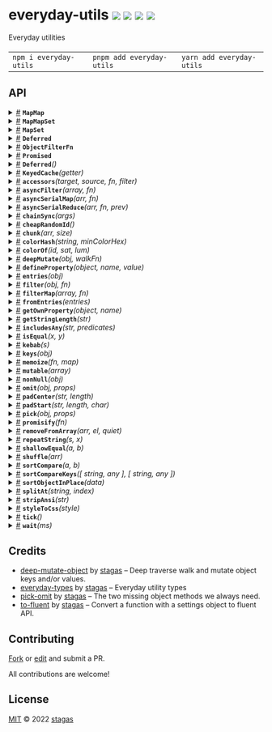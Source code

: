 

<h1>
everyday-utils <a href="https://npmjs.org/package/everyday-utils"><img src="https://img.shields.io/badge/npm-v1.3.0-F00.svg?colorA=000"/></a> <a href="src"><img src="https://img.shields.io/badge/loc-393-FFF.svg?colorA=000"/></a> <a href="https://cdn.jsdelivr.net/npm/everyday-utils@1.3.0/dist/everyday-utils.min.js"><img src="https://img.shields.io/badge/brotli-2.3K-333.svg?colorA=000"/></a> <a href="LICENSE"><img src="https://img.shields.io/badge/license-MIT-F0B.svg?colorA=000"/></a>
</h1>

<p></p>

Everyday utilities

<h4>
<table><tr><td title="Triple click to select and copy paste">
<code>npm i everyday-utils </code>
</td><td title="Triple click to select and copy paste">
<code>pnpm add everyday-utils </code>
</td><td title="Triple click to select and copy paste">
<code>yarn add everyday-utils</code>
</td></tr></table>
</h4>


## API

<p>  <details id="MapMap$281" title="Class" ><summary><span><a href="#MapMap$281">#</a></span>  <code><strong>MapMap</strong></code>    </summary>  <a href="src/everyday-utils.ts#L373">src/everyday-utils.ts#L373</a>  <ul>        <p>  <details id="constructor$282" title="Constructor" ><summary><span><a href="#constructor$282">#</a></span>  <code><strong>constructor</strong></code><em>()</em>    </summary>    <ul>    <p>  <details id="new MapMap$283" title="ConstructorSignature" ><summary><span><a href="#new MapMap$283">#</a></span>  <code><strong>new MapMap</strong></code><em>()</em>    </summary>    <ul><p><a href="#MapMap$281">MapMap</a>&lt;<a href="#KA$284">KA</a>, <a href="#KB$285">KB</a>, <a href="#V$286">V</a>&gt;</p>        </ul></details></p>    </ul></details><details id="clear$305" title="Method" ><summary><span><a href="#clear$305">#</a></span>  <code><strong>clear</strong></code><em>()</em>    </summary>  <a href="src/everyday-utils.ts#L399">src/everyday-utils.ts#L399</a>  <ul>    <p>      <p><strong>clear</strong><em>()</em>  &nbsp;=&gt;  <ul>void</ul></p></p>    </ul></details><details id="delete$297" title="Method" ><summary><span><a href="#delete$297">#</a></span>  <code><strong>delete</strong></code><em>(keyA, keyB)</em>    </summary>  <a href="src/everyday-utils.ts#L391">src/everyday-utils.ts#L391</a>  <ul>    <p>    <details id="keyA$299" title="Parameter" ><summary><span><a href="#keyA$299">#</a></span>  <code><strong>keyA</strong></code>    </summary>    <ul><p><a href="#KA$284">KA</a></p>        </ul></details><details id="keyB$300" title="Parameter" ><summary><span><a href="#keyB$300">#</a></span>  <code><strong>keyB</strong></code>    </summary>    <ul><p><a href="#KB$285">KB</a></p>        </ul></details>  <p><strong>delete</strong><em>(keyA, keyB)</em>  &nbsp;=&gt;  <ul>boolean</ul></p></p>    </ul></details><details id="get$293" title="Method" ><summary><span><a href="#get$293">#</a></span>  <code><strong>get</strong></code><em>(keyA, keyB)</em>    </summary>  <a href="src/everyday-utils.ts#L387">src/everyday-utils.ts#L387</a>  <ul>    <p>    <details id="keyA$295" title="Parameter" ><summary><span><a href="#keyA$295">#</a></span>  <code><strong>keyA</strong></code>    </summary>    <ul><p><a href="#KA$284">KA</a></p>        </ul></details><details id="keyB$296" title="Parameter" ><summary><span><a href="#keyB$296">#</a></span>  <code><strong>keyB</strong></code>    </summary>    <ul><p><a href="#KB$285">KB</a></p>        </ul></details>  <p><strong>get</strong><em>(keyA, keyB)</em>  &nbsp;=&gt;  <ul>undefined | <a href="#V$286">V</a></ul></p></p>    </ul></details><details id="has$301" title="Method" ><summary><span><a href="#has$301">#</a></span>  <code><strong>has</strong></code><em>(keyA, keyB)</em>    </summary>  <a href="src/everyday-utils.ts#L395">src/everyday-utils.ts#L395</a>  <ul>    <p>    <details id="keyA$303" title="Parameter" ><summary><span><a href="#keyA$303">#</a></span>  <code><strong>keyA</strong></code>    </summary>    <ul><p><a href="#KA$284">KA</a></p>        </ul></details><details id="keyB$304" title="Parameter" ><summary><span><a href="#keyB$304">#</a></span>  <code><strong>keyB</strong></code>    </summary>    <ul><p><a href="#KB$285">KB</a></p>        </ul></details>  <p><strong>has</strong><em>(keyA, keyB)</em>  &nbsp;=&gt;  <ul>boolean</ul></p></p>    </ul></details><details id="set$288" title="Method" ><summary><span><a href="#set$288">#</a></span>  <code><strong>set</strong></code><em>(keyA, keyB, value)</em>    </summary>  <a href="src/everyday-utils.ts#L376">src/everyday-utils.ts#L376</a>  <ul>    <p>    <details id="keyA$290" title="Parameter" ><summary><span><a href="#keyA$290">#</a></span>  <code><strong>keyA</strong></code>    </summary>    <ul><p><a href="#KA$284">KA</a></p>        </ul></details><details id="keyB$291" title="Parameter" ><summary><span><a href="#keyB$291">#</a></span>  <code><strong>keyB</strong></code>    </summary>    <ul><p><a href="#KB$285">KB</a></p>        </ul></details><details id="value$292" title="Parameter" ><summary><span><a href="#value$292">#</a></span>  <code><strong>value</strong></code>    </summary>    <ul><p>any</p>        </ul></details>  <p><strong>set</strong><em>(keyA, keyB, value)</em>  &nbsp;=&gt;  <ul>number</ul></p></p>    </ul></details></p></ul></details><details id="MapMapSet$310" title="Class" ><summary><span><a href="#MapMapSet$310">#</a></span>  <code><strong>MapMapSet</strong></code>    </summary>  <a href="src/everyday-utils.ts#L404">src/everyday-utils.ts#L404</a>  <ul>        <p>  <details id="constructor$311" title="Constructor" ><summary><span><a href="#constructor$311">#</a></span>  <code><strong>constructor</strong></code><em>()</em>    </summary>    <ul>    <p>  <details id="new MapMapSet$312" title="ConstructorSignature" ><summary><span><a href="#new MapMapSet$312">#</a></span>  <code><strong>new MapMapSet</strong></code><em>()</em>    </summary>    <ul><p><a href="#MapMapSet$310">MapMapSet</a>&lt;<a href="#KA$313">KA</a>, <a href="#KB$314">KB</a>, <a href="#V$315">V</a>&gt;</p>        </ul></details></p>    </ul></details><details id="clear$336" title="Method" ><summary><span><a href="#clear$336">#</a></span>  <code><strong>clear</strong></code><em>()</em>    </summary>  <a href="src/everyday-utils.ts#L432">src/everyday-utils.ts#L432</a>  <ul>    <p>      <p><strong>clear</strong><em>()</em>  &nbsp;=&gt;  <ul>void</ul></p></p>    </ul></details><details id="delete$326" title="Method" ><summary><span><a href="#delete$326">#</a></span>  <code><strong>delete</strong></code><em>(keyA, keyB, value)</em>    </summary>  <a href="src/everyday-utils.ts#L424">src/everyday-utils.ts#L424</a>  <ul>    <p>    <details id="keyA$328" title="Parameter" ><summary><span><a href="#keyA$328">#</a></span>  <code><strong>keyA</strong></code>    </summary>    <ul><p><a href="#KA$313">KA</a></p>        </ul></details><details id="keyB$329" title="Parameter" ><summary><span><a href="#keyB$329">#</a></span>  <code><strong>keyB</strong></code>    </summary>    <ul><p><a href="#KB$314">KB</a></p>        </ul></details><details id="value$330" title="Parameter" ><summary><span><a href="#value$330">#</a></span>  <code><strong>value</strong></code>    </summary>    <ul><p>any</p>        </ul></details>  <p><strong>delete</strong><em>(keyA, keyB, value)</em>  &nbsp;=&gt;  <ul>boolean</ul></p></p>    </ul></details><details id="get$322" title="Method" ><summary><span><a href="#get$322">#</a></span>  <code><strong>get</strong></code><em>(keyA, keyB)</em>    </summary>  <a href="src/everyday-utils.ts#L420">src/everyday-utils.ts#L420</a>  <ul>    <p>    <details id="keyA$324" title="Parameter" ><summary><span><a href="#keyA$324">#</a></span>  <code><strong>keyA</strong></code>    </summary>    <ul><p><a href="#KA$313">KA</a></p>        </ul></details><details id="keyB$325" title="Parameter" ><summary><span><a href="#keyB$325">#</a></span>  <code><strong>keyB</strong></code>    </summary>    <ul><p><a href="#KB$314">KB</a></p>        </ul></details>  <p><strong>get</strong><em>(keyA, keyB)</em>  &nbsp;=&gt;  <ul>undefined | <span>Set</span>&lt;<a href="#V$315">V</a>&gt;</ul></p></p>    </ul></details><details id="has$331" title="Method" ><summary><span><a href="#has$331">#</a></span>  <code><strong>has</strong></code><em>(keyA, keyB, value)</em>    </summary>  <a href="src/everyday-utils.ts#L428">src/everyday-utils.ts#L428</a>  <ul>    <p>    <details id="keyA$333" title="Parameter" ><summary><span><a href="#keyA$333">#</a></span>  <code><strong>keyA</strong></code>    </summary>    <ul><p><a href="#KA$313">KA</a></p>        </ul></details><details id="keyB$334" title="Parameter" ><summary><span><a href="#keyB$334">#</a></span>  <code><strong>keyB</strong></code>    </summary>    <ul><p><a href="#KB$314">KB</a></p>        </ul></details><details id="value$335" title="Parameter" ><summary><span><a href="#value$335">#</a></span>  <code><strong>value</strong></code>    </summary>    <ul><p>any</p>        </ul></details>  <p><strong>has</strong><em>(keyA, keyB, value)</em>  &nbsp;=&gt;  <ul>boolean</ul></p></p>    </ul></details><details id="set$317" title="Method" ><summary><span><a href="#set$317">#</a></span>  <code><strong>set</strong></code><em>(keyA, keyB, value)</em>    </summary>  <a href="src/everyday-utils.ts#L407">src/everyday-utils.ts#L407</a>  <ul>    <p>    <details id="keyA$319" title="Parameter" ><summary><span><a href="#keyA$319">#</a></span>  <code><strong>keyA</strong></code>    </summary>    <ul><p><a href="#KA$313">KA</a></p>        </ul></details><details id="keyB$320" title="Parameter" ><summary><span><a href="#keyB$320">#</a></span>  <code><strong>keyB</strong></code>    </summary>    <ul><p><a href="#KB$314">KB</a></p>        </ul></details><details id="value$321" title="Parameter" ><summary><span><a href="#value$321">#</a></span>  <code><strong>value</strong></code>    </summary>    <ul><p>any</p>        </ul></details>  <p><strong>set</strong><em>(keyA, keyB, value)</em>  &nbsp;=&gt;  <ul>number</ul></p></p>    </ul></details></p></ul></details><details id="MapSet$254" title="Class" ><summary><span><a href="#MapSet$254">#</a></span>  <code><strong>MapSet</strong></code>    </summary>  <a href="src/everyday-utils.ts#L338">src/everyday-utils.ts#L338</a>  <ul>        <p>  <details id="constructor$255" title="Constructor" ><summary><span><a href="#constructor$255">#</a></span>  <code><strong>constructor</strong></code><em>()</em>    </summary>    <ul>    <p>  <details id="new MapSet$256" title="ConstructorSignature" ><summary><span><a href="#new MapSet$256">#</a></span>  <code><strong>new MapSet</strong></code><em>()</em>    </summary>    <ul><p><a href="#MapSet$254">MapSet</a>&lt;<a href="#K$257">K</a>, <a href="#V$258">V</a>&gt;</p>        </ul></details></p>    </ul></details><details id="size$277" title="Accessor" ><summary><span><a href="#size$277">#</a></span>  <code><strong>size</strong></code>    </summary>  <a href="src/everyday-utils.ts#L368">src/everyday-utils.ts#L368</a>  <ul>        </ul></details><details id="clear$275" title="Method" ><summary><span><a href="#clear$275">#</a></span>  <code><strong>clear</strong></code><em>()</em>    </summary>  <a href="src/everyday-utils.ts#L364">src/everyday-utils.ts#L364</a>  <ul>    <p>      <p><strong>clear</strong><em>()</em>  &nbsp;=&gt;  <ul>void</ul></p></p>    </ul></details><details id="delete$267" title="Method" ><summary><span><a href="#delete$267">#</a></span>  <code><strong>delete</strong></code><em>(key, value)</em>    </summary>  <a href="src/everyday-utils.ts#L356">src/everyday-utils.ts#L356</a>  <ul>    <p>    <details id="key$269" title="Parameter" ><summary><span><a href="#key$269">#</a></span>  <code><strong>key</strong></code>    </summary>    <ul><p><a href="#K$257">K</a></p>        </ul></details><details id="value$270" title="Parameter" ><summary><span><a href="#value$270">#</a></span>  <code><strong>value</strong></code>    </summary>    <ul><p>any</p>        </ul></details>  <p><strong>delete</strong><em>(key, value)</em>  &nbsp;=&gt;  <ul>boolean</ul></p></p>    </ul></details><details id="get$264" title="Method" ><summary><span><a href="#get$264">#</a></span>  <code><strong>get</strong></code><em>(key)</em>    </summary>  <a href="src/everyday-utils.ts#L352">src/everyday-utils.ts#L352</a>  <ul>    <p>    <details id="key$266" title="Parameter" ><summary><span><a href="#key$266">#</a></span>  <code><strong>key</strong></code>    </summary>    <ul><p><a href="#K$257">K</a></p>        </ul></details>  <p><strong>get</strong><em>(key)</em>  &nbsp;=&gt;  <ul>undefined | <span>Set</span>&lt;<a href="#V$258">V</a>&gt;</ul></p></p>    </ul></details><details id="has$271" title="Method" ><summary><span><a href="#has$271">#</a></span>  <code><strong>has</strong></code><em>(key, value)</em>    </summary>  <a href="src/everyday-utils.ts#L360">src/everyday-utils.ts#L360</a>  <ul>    <p>    <details id="key$273" title="Parameter" ><summary><span><a href="#key$273">#</a></span>  <code><strong>key</strong></code>    </summary>    <ul><p><a href="#K$257">K</a></p>        </ul></details><details id="value$274" title="Parameter" ><summary><span><a href="#value$274">#</a></span>  <code><strong>value</strong></code>    </summary>    <ul><p>any</p>        </ul></details>  <p><strong>has</strong><em>(key, value)</em>  &nbsp;=&gt;  <ul>boolean</ul></p></p>    </ul></details><details id="set$260" title="Method" ><summary><span><a href="#set$260">#</a></span>  <code><strong>set</strong></code><em>(key, value)</em>    </summary>  <a href="src/everyday-utils.ts#L341">src/everyday-utils.ts#L341</a>  <ul>    <p>    <details id="key$262" title="Parameter" ><summary><span><a href="#key$262">#</a></span>  <code><strong>key</strong></code>    </summary>    <ul><p><a href="#K$257">K</a></p>        </ul></details><details id="value$263" title="Parameter" ><summary><span><a href="#value$263">#</a></span>  <code><strong>value</strong></code>    </summary>    <ul><p>any</p>        </ul></details>  <p><strong>set</strong><em>(key, value)</em>  &nbsp;=&gt;  <ul>number</ul></p></p>    </ul></details></p></ul></details><details id="Deferred$221" title="Interface" ><summary><span><a href="#Deferred$221">#</a></span>  <code><strong>Deferred</strong></code>    </summary>  <a href="src/everyday-utils.ts#L265">src/everyday-utils.ts#L265</a>  <ul>        <p>  <details id="error$239" title="Property" ><summary><span><a href="#error$239">#</a></span>  <code><strong>error</strong></code>    </summary>  <a href="src/everyday-utils.ts#L272">src/everyday-utils.ts#L272</a>  <ul><p><span>Error</span></p>        </ul></details><details id="hasSettled$222" title="Property" ><summary><span><a href="#hasSettled$222">#</a></span>  <code><strong>hasSettled</strong></code>    </summary>  <a href="src/everyday-utils.ts#L266">src/everyday-utils.ts#L266</a>  <ul><p>boolean</p>        </ul></details><details id="promise$223" title="Property" ><summary><span><a href="#promise$223">#</a></span>  <code><strong>promise</strong></code>    </summary>  <a href="src/everyday-utils.ts#L267">src/everyday-utils.ts#L267</a>  <ul><p><span>Promise</span>&lt;<a href="#T$240">T</a>&gt;</p>        </ul></details><details id="reject$234" title="Property" ><summary><span><a href="#reject$234">#</a></span>  <code><strong>reject</strong></code>    </summary>  <a href="src/everyday-utils.ts#L270">src/everyday-utils.ts#L270</a>  <ul><p><details id="__type$235" title="Function" ><summary><span><a href="#__type$235">#</a></span>  <em>(error)</em>    </summary>    <ul>    <p>    <details id="error$237" title="Parameter" ><summary><span><a href="#error$237">#</a></span>  <code><strong>error</strong></code>    </summary>    <ul><p><span>Error</span></p>        </ul></details>  <p><strong></strong><em>(error)</em>  &nbsp;=&gt;  <ul>void</ul></p></p>    </ul></details></p>        </ul></details><details id="resolve$230" title="Property" ><summary><span><a href="#resolve$230">#</a></span>  <code><strong>resolve</strong></code>    </summary>  <a href="src/everyday-utils.ts#L269">src/everyday-utils.ts#L269</a>  <ul><p><details id="__type$231" title="Function" ><summary><span><a href="#__type$231">#</a></span>  <em>(value)</em>    </summary>    <ul>    <p>    <details id="value$233" title="Parameter" ><summary><span><a href="#value$233">#</a></span>  <code><strong>value</strong></code>    </summary>    <ul><p><a href="#T$240">T</a></p>        </ul></details>  <p><strong></strong><em>(value)</em>  &nbsp;=&gt;  <ul>void</ul></p></p>    </ul></details></p>        </ul></details><details id="value$238" title="Property" ><summary><span><a href="#value$238">#</a></span>  <code><strong>value</strong></code>    </summary>  <a href="src/everyday-utils.ts#L271">src/everyday-utils.ts#L271</a>  <ul><p><a href="#T$240">T</a></p>        </ul></details><details id="when$224" title="Property" ><summary><span><a href="#when$224">#</a></span>  <code><strong>when</strong></code>    </summary>  <a href="src/everyday-utils.ts#L268">src/everyday-utils.ts#L268</a>  <ul><p><details id="__type$225" title="Function" ><summary><span><a href="#__type$225">#</a></span>  <em>(fn)</em>    </summary>    <ul>    <p>    <details id="fn$227" title="Function" ><summary><span><a href="#fn$227">#</a></span>  <code><strong>fn</strong></code><em>()</em>    </summary>    <ul>    <p>      <p><strong>fn</strong><em>()</em>  &nbsp;=&gt;  <ul>void</ul></p></p>    </ul></details>  <p><strong></strong><em>(fn)</em>  &nbsp;=&gt;  <ul>void</ul></p></p>    </ul></details></p>        </ul></details></p></ul></details><details id="ObjectFilterFn$354" title="TypeAlias" ><summary><span><a href="#ObjectFilterFn$354">#</a></span>  <code><strong>ObjectFilterFn</strong></code>    </summary>  <a href=""></a>  <ul><p><details id="__type$355" title="Function" ><summary><span><a href="#__type$355">#</a></span>  <em>(entry)</em>    </summary>    <ul>    <p>    <details id="entry$357" title="Parameter" ><summary><span><a href="#entry$357">#</a></span>  <code><strong>entry</strong></code>    </summary>    <ul><p>[  string, unknown  ]</p>        </ul></details>  <p><strong></strong><em>(entry)</em>  &nbsp;=&gt;  <ul>boolean</ul></p></p>    </ul></details></p>        </ul></details><details id="Promised$241" title="TypeAlias" ><summary><span><a href="#Promised$241">#</a></span>  <code><strong>Promised</strong></code>    </summary>  <a href="src/everyday-utils.ts#L325">src/everyday-utils.ts#L325</a>  <ul><p><details id="__type$242" title="Function" ><summary><span><a href="#__type$242">#</a></span>  <em>(args)</em>    </summary>    <ul>    <p>    <details id="args$244" title="Parameter" ><summary><span><a href="#args$244">#</a></span>  <code><strong>args</strong></code>    </summary>    <ul><p><a href="#U$246">U</a></p>        </ul></details>  <p><strong></strong><em>(args)</em>  &nbsp;=&gt;  <ul><span>Promise</span>&lt;<a href="#T$245">T</a>&gt;</ul></p></p>    </ul></details></p>        </ul></details><details id="Deferred$218" title="Function" ><summary><span><a href="#Deferred$218">#</a></span>  <code><strong>Deferred</strong></code><em>()</em>    </summary>  <a href="src/everyday-utils.ts#L265">src/everyday-utils.ts#L265</a>  <ul>    <p>      <p><strong>Deferred</strong>&lt;<span>T</span>&gt;<em>()</em>  &nbsp;=&gt;  <ul><a href="#Deferred$218">Deferred</a>&lt;<a href="#T$220">T</a>&gt;</ul></p></p>    </ul></details><details id="KeyedCache$32" title="Function" ><summary><span><a href="#KeyedCache$32">#</a></span>  <code><strong>KeyedCache</strong></code><em>(getter)</em>    </summary>  <a href="src/everyday-utils.ts#L311">src/everyday-utils.ts#L311</a>  <ul>    <p>    <details id="getter$36" title="Function" ><summary><span><a href="#getter$36">#</a></span>  <code><strong>getter</strong></code><em>(key, args)</em>    </summary>    <ul>    <p>    <details id="key$39" title="Parameter" ><summary><span><a href="#key$39">#</a></span>  <code><strong>key</strong></code>    </summary>    <ul><p>string</p>        </ul></details><details id="args$40" title="Parameter" ><summary><span><a href="#args$40">#</a></span>  <code><strong>args</strong></code>    </summary>    <ul><p><a href="#U$35">U</a></p>        </ul></details>  <p><strong>getter</strong><em>(key, args)</em>  &nbsp;=&gt;  <ul><span>Promise</span>&lt;<a href="#T$34">T</a>&gt;</ul></p></p>    </ul></details>  <p><strong>KeyedCache</strong>&lt;<span>T</span>, <span>U</span>&gt;<em>(getter)</em>  &nbsp;=&gt;  <ul><details id="__type$41" title="Function" ><summary><span><a href="#__type$41">#</a></span>  <em>(key, args)</em>    </summary>    <ul>    <p>    <details id="key$44" title="Parameter" ><summary><span><a href="#key$44">#</a></span>  <code><strong>key</strong></code>    </summary>    <ul><p>string</p>        </ul></details><details id="args$45" title="Parameter" ><summary><span><a href="#args$45">#</a></span>  <code><strong>args</strong></code>    </summary>    <ul><p><a href="#U$35">U</a></p>        </ul></details>  <p><strong></strong><em>(key, args)</em>  &nbsp;=&gt;  <ul><span>Promise</span>&lt;<a href="#T$34">T</a>&gt;</ul></p></p>    </ul></details></ul></p></p>    </ul></details><details id="accessors$63" title="Function" ><summary><span><a href="#accessors$63">#</a></span>  <code><strong>accessors</strong></code><em>(target, source, fn, filter)</em>    </summary>  <a href="src/everyday-utils.ts#L42">src/everyday-utils.ts#L42</a>  <ul>    <p>    <details id="target$70" title="Parameter" ><summary><span><a href="#target$70">#</a></span>  <code><strong>target</strong></code>    </summary>    <ul><p><a href="#T$69">T</a></p>        </ul></details><details id="source$71" title="Parameter" ><summary><span><a href="#source$71">#</a></span>  <code><strong>source</strong></code>    </summary>    <ul><p><a href="#S$68">S</a></p>        </ul></details><details id="fn$72" title="Function" ><summary><span><a href="#fn$72">#</a></span>  <code><strong>fn</strong></code><em>(key, value)</em>    </summary>    <ul>    <p>    <details id="key$75" title="Parameter" ><summary><span><a href="#key$75">#</a></span>  <code><strong>key</strong></code>    </summary>    <ul><p><span>Narrow</span>&lt;keyof     <a href="#S$68">S</a>, string&gt;</p>        </ul></details><details id="value$76" title="Parameter" ><summary><span><a href="#value$76">#</a></span>  <code><strong>value</strong></code>    </summary>    <ul><p><a href="#S$68">S</a>  [<span>Narrow</span>&lt;keyof     <a href="#S$68">S</a>, string&gt;]</p>        </ul></details>  <p><strong>fn</strong><em>(key, value)</em>  &nbsp;=&gt;  <ul><span>PropertyDescriptor</span></ul></p></p>    </ul></details><details id="filter$77" title="Function" ><summary><span><a href="#filter$77">#</a></span>  <code><strong>filter</strong></code><em>(key, value)</em>    </summary>    <ul>    <p>    <details id="key$80" title="Parameter" ><summary><span><a href="#key$80">#</a></span>  <code><strong>key</strong></code>    </summary>    <ul><p><span>Narrow</span>&lt;keyof     <a href="#S$68">S</a>, string&gt;</p>        </ul></details><details id="value$81" title="Parameter" ><summary><span><a href="#value$81">#</a></span>  <code><strong>value</strong></code>    </summary>    <ul><p><a href="#S$68">S</a>  [<span>Narrow</span>&lt;keyof     <a href="#S$68">S</a>, string&gt;]</p>        </ul></details>  <p><strong>filter</strong><em>(key, value)</em>  &nbsp;=&gt;  <ul>boolean</ul></p></p>    </ul></details>  <p><strong>accessors</strong>&lt;<span>S</span>, <span>T</span>&gt;<em>(target, source, fn, filter)</em>  &nbsp;=&gt;  <ul><details id="__type$82" title="Function" ><summary><span><a href="#__type$82">#</a></span>  <em>()</em>    </summary>    <ul>    <p>      <p><strong></strong><em>()</em>  &nbsp;=&gt;  <ul>void</ul></p></p>    </ul></details></ul></p></p>    </ul></details><details id="asyncFilter$171" title="Function" ><summary><span><a href="#asyncFilter$171">#</a></span>  <code><strong>asyncFilter</strong></code><em>(array, fn)</em>    </summary>  <a href="src/everyday-utils.ts#L208">src/everyday-utils.ts#L208</a>  <ul>    <p>    <details id="array$174" title="Parameter" ><summary><span><a href="#array$174">#</a></span>  <code><strong>array</strong></code>    </summary>    <ul><p><a href="#T$173">T</a>  []</p>        </ul></details><details id="fn$175" title="Function" ><summary><span><a href="#fn$175">#</a></span>  <code><strong>fn</strong></code><em>(item)</em>    </summary>    <ul>    <p>    <details id="item$178" title="Parameter" ><summary><span><a href="#item$178">#</a></span>  <code><strong>item</strong></code>    </summary>    <ul><p><a href="#T$173">T</a></p>        </ul></details>  <p><strong>fn</strong><em>(item)</em>  &nbsp;=&gt;  <ul><span>Promise</span>&lt;boolean&gt;</ul></p></p>    </ul></details>  <p><strong>asyncFilter</strong>&lt;<span>T</span>&gt;<em>(array, fn)</em>  &nbsp;=&gt;  <ul><span>Promise</span>&lt;<a href="#T$173">T</a>  []&gt;</ul></p></p>    </ul></details><details id="asyncSerialMap$94" title="Function" ><summary><span><a href="#asyncSerialMap$94">#</a></span>  <code><strong>asyncSerialMap</strong></code><em>(arr, fn)</em>    </summary>  <a href="src/everyday-utils.ts#L118">src/everyday-utils.ts#L118</a>  <ul>    <p>    <details id="arr$98" title="Parameter" ><summary><span><a href="#arr$98">#</a></span>  <code><strong>arr</strong></code>    </summary>    <ul><p><a href="#T$96">T</a>  []</p>        </ul></details><details id="fn$99" title="Function" ><summary><span><a href="#fn$99">#</a></span>  <code><strong>fn</strong></code><em>(item, index, arr)</em>    </summary>    <ul>    <p>    <details id="item$102" title="Parameter" ><summary><span><a href="#item$102">#</a></span>  <code><strong>item</strong></code>    </summary>    <ul><p><a href="#T$96">T</a></p>        </ul></details><details id="index$103" title="Parameter" ><summary><span><a href="#index$103">#</a></span>  <code><strong>index</strong></code>    </summary>    <ul><p>number</p>        </ul></details><details id="arr$104" title="Parameter" ><summary><span><a href="#arr$104">#</a></span>  <code><strong>arr</strong></code>    </summary>    <ul><p><a href="#T$96">T</a>  []</p>        </ul></details>  <p><strong>fn</strong><em>(item, index, arr)</em>  &nbsp;=&gt;  <ul><span>Promise</span>&lt;<a href="#U$97">U</a>&gt;</ul></p></p>    </ul></details>  <p><strong>asyncSerialMap</strong>&lt;<span>T</span>, <span>U</span>&gt;<em>(arr, fn)</em>  &nbsp;=&gt;  <ul><span>Promise</span>&lt;<a href="#U$97">U</a>  []&gt;</ul></p></p>    </ul></details><details id="asyncSerialReduce$105" title="Function" ><summary><span><a href="#asyncSerialReduce$105">#</a></span>  <code><strong>asyncSerialReduce</strong></code><em>(arr, fn, prev)</em>    </summary>  <a href="src/everyday-utils.ts#L129">src/everyday-utils.ts#L129</a>  <ul>    <p>    <details id="arr$109" title="Parameter" ><summary><span><a href="#arr$109">#</a></span>  <code><strong>arr</strong></code>    </summary>    <ul><p><a href="#T$107">T</a>  []</p>        </ul></details><details id="fn$110" title="Function" ><summary><span><a href="#fn$110">#</a></span>  <code><strong>fn</strong></code><em>(prev, next, index, arr)</em>    </summary>    <ul>    <p>    <details id="prev$113" title="Parameter" ><summary><span><a href="#prev$113">#</a></span>  <code><strong>prev</strong></code>    </summary>    <ul><p><a href="#U$108">U</a></p>        </ul></details><details id="next$114" title="Parameter" ><summary><span><a href="#next$114">#</a></span>  <code><strong>next</strong></code>    </summary>    <ul><p><a href="#T$107">T</a></p>        </ul></details><details id="index$115" title="Parameter" ><summary><span><a href="#index$115">#</a></span>  <code><strong>index</strong></code>    </summary>    <ul><p>number</p>        </ul></details><details id="arr$116" title="Parameter" ><summary><span><a href="#arr$116">#</a></span>  <code><strong>arr</strong></code>    </summary>    <ul><p><a href="#T$107">T</a>  []</p>        </ul></details>  <p><strong>fn</strong><em>(prev, next, index, arr)</em>  &nbsp;=&gt;  <ul><span>Promise</span>&lt;<a href="#U$108">U</a>&gt;</ul></p></p>    </ul></details><details id="prev$117" title="Parameter" ><summary><span><a href="#prev$117">#</a></span>  <code><strong>prev</strong></code>    </summary>    <ul><p><a href="#U$108">U</a></p>        </ul></details>  <p><strong>asyncSerialReduce</strong>&lt;<span>T</span>, <span>U</span>&gt;<em>(arr, fn, prev)</em>  &nbsp;=&gt;  <ul><span>Promise</span>&lt;<a href="#U$108">U</a>&gt;</ul></p></p>    </ul></details><details id="chainSync$133" title="Function" ><summary><span><a href="#chainSync$133">#</a></span>  <code><strong>chainSync</strong></code><em>(args)</em>    </summary>  <a href="src/everyday-utils.ts#L172">src/everyday-utils.ts#L172</a>  <ul>    <p>    <details id="args$135" title="Parameter" ><summary><span><a href="#args$135">#</a></span>  <code><strong>args</strong></code>    </summary>    <ul><p><details id="__type$136" title="Function" ><summary><span><a href="#__type$136">#</a></span>  <em>()</em>    </summary>    <ul>    <p>      <p><strong></strong><em>()</em>  &nbsp;=&gt;  <ul>any</ul></p></p>    </ul></details>  []</p>        </ul></details>  <p><strong>chainSync</strong><em>(args)</em>  &nbsp;=&gt;  <ul><details id="__type$138" title="Function" ><summary><span><a href="#__type$138">#</a></span>  <em>()</em>    </summary>    <ul>    <p>      <p><strong></strong><em>()</em>  &nbsp;=&gt;  <ul>void</ul></p></p>    </ul></details></ul></p></p>    </ul></details><details id="cheapRandomId$61" title="Function" ><summary><span><a href="#cheapRandomId$61">#</a></span>  <code><strong>cheapRandomId</strong></code><em>()</em>    </summary>  <a href="src/everyday-utils.ts#L40">src/everyday-utils.ts#L40</a>  <ul>    <p>      <p><strong>cheapRandomId</strong><em>()</em>  &nbsp;=&gt;  <ul>string</ul></p></p>    </ul></details><details id="chunk$50" title="Function" ><summary><span><a href="#chunk$50">#</a></span>  <code><strong>chunk</strong></code><em>(arr, size)</em>    </summary>  <a href="src/everyday-utils.ts#L9">src/everyday-utils.ts#L9</a>  <ul>    <p>    <details id="arr$54" title="Parameter" ><summary><span><a href="#arr$54">#</a></span>  <code><strong>arr</strong></code>    </summary>    <ul><p><a href="#T$52">T</a>  []</p>        </ul></details><details id="size$55" title="Parameter" ><summary><span><a href="#size$55">#</a></span>  <code><strong>size</strong></code>    </summary>    <ul><p><a href="#L$53">L</a></p>        </ul></details>  <p><strong>chunk</strong>&lt;<span>T</span>, <span>L</span>&gt;<em>(arr, size)</em>  &nbsp;=&gt;  <ul><span>Chunk</span>&lt;<a href="#T$52">T</a>, <a href="#L$53">L</a>&gt;  []</ul></p></p>    </ul></details><details id="colorHash$123" title="Function" ><summary><span><a href="#colorHash$123">#</a></span>  <code><strong>colorHash</strong></code><em>(string, minColorHex)</em>    </summary>  <a href="src/everyday-utils.ts#L144">src/everyday-utils.ts#L144</a>  <ul>    <p>    <details id="string$125" title="Parameter" ><summary><span><a href="#string$125">#</a></span>  <code><strong>string</strong></code>    </summary>    <ul><p>string</p>        </ul></details><details id="minColorHex$126" title="Parameter" ><summary><span><a href="#minColorHex$126">#</a></span>  <code><strong>minColorHex</strong></code>  <span><span>&nbsp;=&nbsp;</span>  <code>'888'</code></span>  </summary>    <ul><p>string</p>        </ul></details>  <p><strong>colorHash</strong><em>(string, minColorHex)</em>  &nbsp;=&gt;  <ul>string</ul></p></p>    </ul></details><details id="colorOf$27" title="Function" ><summary><span><a href="#colorOf$27">#</a></span>  <code><strong>colorOf</strong></code><em>(id, sat, lum)</em>    </summary>  <a href="src/everyday-utils.ts#L159">src/everyday-utils.ts#L159</a>  <ul>    <p>    <details id="id$29" title="Parameter" ><summary><span><a href="#id$29">#</a></span>  <code><strong>id</strong></code>    </summary>    <ul><p>string</p>        </ul></details><details id="sat$30" title="Parameter" ><summary><span><a href="#sat$30">#</a></span>  <code><strong>sat</strong></code>  <span><span>&nbsp;=&nbsp;</span>  <code>100</code></span>  </summary>    <ul><p>number</p>        </ul></details><details id="lum$31" title="Parameter" ><summary><span><a href="#lum$31">#</a></span>  <code><strong>lum</strong></code>  <span><span>&nbsp;=&nbsp;</span>  <code>65</code></span>  </summary>    <ul><p>number</p>        </ul></details>  <p><strong>colorOf</strong><em>(id, sat, lum)</em>  &nbsp;=&gt;  <ul>string</ul></p></p>    </ul></details><details id="deepMutate$345" title="Function" ><summary><span><a href="#deepMutate$345">#</a></span>  <code><strong>deepMutate</strong></code><em>(obj, walkFn)</em>    </summary>  <a href=""></a>  <ul>    <p>    <details id="obj$347" title="Parameter" ><summary><span><a href="#obj$347">#</a></span>  <code><strong>obj</strong></code>    </summary>    <ul><p>any</p>        </ul></details><details id="walkFn$348" title="Function" ><summary><span><a href="#walkFn$348">#</a></span>  <code><strong>walkFn</strong></code><em>(key, value, holder)</em>    </summary>    <ul>    <p>    <details id="key$351" title="Parameter" ><summary><span><a href="#key$351">#</a></span>  <code><strong>key</strong></code>    </summary>    <ul><p>string</p>        </ul></details><details id="value$352" title="Parameter" ><summary><span><a href="#value$352">#</a></span>  <code><strong>value</strong></code>    </summary>    <ul><p>any</p>        </ul></details><details id="holder$353" title="Parameter" ><summary><span><a href="#holder$353">#</a></span>  <code><strong>holder</strong></code>    </summary>    <ul><p>any</p>        </ul></details>  <p><strong>walkFn</strong><em>(key, value, holder)</em>  &nbsp;=&gt;  <ul>[  string, any  ]</ul></p></p>    </ul></details>  <p><strong>deepMutate</strong><em>(obj, walkFn)</em>  &nbsp;=&gt;  <ul>any</ul></p></p>    </ul></details><details id="defineProperty$179" title="Function" ><summary><span><a href="#defineProperty$179">#</a></span>  <code><strong>defineProperty</strong></code><em>(object, name, value)</em>    </summary>  <a href="src/everyday-utils.ts#L216">src/everyday-utils.ts#L216</a>  <ul>    <p>    <details id="object$182" title="Parameter" ><summary><span><a href="#object$182">#</a></span>  <code><strong>object</strong></code>    </summary>    <ul><p>object</p>        </ul></details><details id="name$183" title="Parameter" ><summary><span><a href="#name$183">#</a></span>  <code><strong>name</strong></code>    </summary>    <ul><p><span>PropertyKey</span></p>        </ul></details><details id="value$184" title="Parameter" ><summary><span><a href="#value$184">#</a></span>  <code><strong>value</strong></code>    </summary>    <ul><p><a href="#T$181">T</a></p>        </ul></details>  <p><strong>defineProperty</strong>&lt;<span>T</span>&gt;<em>(object, name, value)</em>  &nbsp;=&gt;  <ul>object</ul></p></p>    </ul></details><details id="entries$1" title="Function" ><summary><span><a href="#entries$1">#</a></span>  <code><strong>entries</strong></code><em>(obj)</em>    </summary>  <a href="src/everyday-utils.ts#L16">src/everyday-utils.ts#L16</a>  <ul>    <p>    <details id="obj$9" title="Parameter" ><summary><span><a href="#obj$9">#</a></span>  <code><strong>obj</strong></code>    </summary>    <ul><p><a href="#T$8">T</a></p>        </ul></details>  <p><strong>entries</strong>&lt;<span>K</span>, <span>V</span>, <span>T</span>&gt;<em>(obj)</em>  &nbsp;=&gt;  <ul>readonly     [  <a href="#K$3">K</a>, <a href="#V$4">V</a>  ]  []</ul></p>  <details id="obj$14" title="Parameter" ><summary><span><a href="#obj$14">#</a></span>  <code><strong>obj</strong></code>    </summary>    <ul><p><a href="#T$13">T</a></p>        </ul></details>  <p><strong>entries</strong>&lt;<span>K</span>, <span>V</span>, <span>T</span><span>&nbsp;extends&nbsp;</span>     <span>ArrayLike</span>&lt;any, <a href="#T$13">T</a>&gt;&gt;<em>(obj)</em>  &nbsp;=&gt;  <ul>readonly     [  <a href="#K$11">K</a>, <a href="#V$12">V</a>  ]  []</ul></p></p>    </ul></details><details id="filter$358" title="Function" ><summary><span><a href="#filter$358">#</a></span>  <code><strong>filter</strong></code><em>(obj, fn)</em>    </summary>  <a href=""></a>  <ul>    <p>    <details id="obj$361" title="Parameter" ><summary><span><a href="#obj$361">#</a></span>  <code><strong>obj</strong></code>    </summary>    <ul><p><a href="#T$360">T</a></p>        </ul></details><details id="fn$362" title="Parameter" ><summary><span><a href="#fn$362">#</a></span>  <code><strong>fn</strong></code>    </summary>    <ul><p><a href="#ObjectFilterFn$354">ObjectFilterFn</a></p>        </ul></details>  <p><strong>filter</strong>&lt;<span>T</span>&gt;<em>(obj, fn)</em>  &nbsp;=&gt;  <ul><span>Partial</span>&lt;<a href="#T$360">T</a>&gt;</ul></p></p>    </ul></details><details id="filterMap$185" title="Function" ><summary><span><a href="#filterMap$185">#</a></span>  <code><strong>filterMap</strong></code><em>(array, fn)</em>    </summary>  <a href="src/everyday-utils.ts#L236">src/everyday-utils.ts#L236</a>  <ul>    <p>    <details id="array$189" title="Parameter" ><summary><span><a href="#array$189">#</a></span>  <code><strong>array</strong></code>    </summary>    <ul><p><a href="#T$187">T</a>  [] | readonly     <a href="#T$187">T</a>  []</p>        </ul></details><details id="fn$190" title="Function" ><summary><span><a href="#fn$190">#</a></span>  <code><strong>fn</strong></code><em>(item, index, array)</em>    </summary>    <ul>    <p>    <details id="item$193" title="Parameter" ><summary><span><a href="#item$193">#</a></span>  <code><strong>item</strong></code>    </summary>    <ul><p><a href="#T$187">T</a></p>        </ul></details><details id="index$194" title="Parameter" ><summary><span><a href="#index$194">#</a></span>  <code><strong>index</strong></code>    </summary>    <ul><p>number</p>        </ul></details><details id="array$195" title="Parameter" ><summary><span><a href="#array$195">#</a></span>  <code><strong>array</strong></code>    </summary>    <ul><p><a href="#T$187">T</a>  [] | readonly     <a href="#T$187">T</a>  []</p>        </ul></details>  <p><strong>fn</strong><em>(item, index, array)</em>  &nbsp;=&gt;  <ul>undefined | <code>null</code> | <code>false</code> | <a href="#U$188">U</a></ul></p></p>    </ul></details>  <p><strong>filterMap</strong>&lt;<span>T</span>, <span>U</span>&gt;<em>(array, fn)</em>  &nbsp;=&gt;  <ul><a href="#U$188">U</a>  []</ul></p></p>    </ul></details><details id="fromEntries$56" title="Function" ><summary><span><a href="#fromEntries$56">#</a></span>  <code><strong>fromEntries</strong></code><em>(entries)</em>    </summary>  <a href="src/everyday-utils.ts#L37">src/everyday-utils.ts#L37</a>  <ul>    <p>    <details id="entries$60" title="Parameter" ><summary><span><a href="#entries$60">#</a></span>  <code><strong>entries</strong></code>    </summary>    <ul><p>readonly     [  <a href="#K$58">K</a>, <a href="#V$59">V</a>  ]  []</p>        </ul></details>  <p><strong>fromEntries</strong>&lt;<span>K</span>, <span>V</span>&gt;<em>(entries)</em>  &nbsp;=&gt;  <ul><span>Record</span>&lt;<a href="#K$58">K</a>, <a href="#V$59">V</a>&gt;</ul></p></p>    </ul></details><details id="getOwnProperty$144" title="Function" ><summary><span><a href="#getOwnProperty$144">#</a></span>  <code><strong>getOwnProperty</strong></code><em>(object, name)</em>    </summary>  <a href="src/everyday-utils.ts#L179">src/everyday-utils.ts#L179</a>  <ul>    <p>    <details id="object$146" title="Parameter" ><summary><span><a href="#object$146">#</a></span>  <code><strong>object</strong></code>    </summary>    <ul><p>object</p>        </ul></details><details id="name$147" title="Parameter" ><summary><span><a href="#name$147">#</a></span>  <code><strong>name</strong></code>    </summary>    <ul><p>string</p>        </ul></details>  <p><strong>getOwnProperty</strong><em>(object, name)</em>  &nbsp;=&gt;  <ul>any</ul></p></p>    </ul></details><details id="getStringLength$152" title="Function" ><summary><span><a href="#getStringLength$152">#</a></span>  <code><strong>getStringLength</strong></code><em>(str)</em>    </summary>  <a href="src/everyday-utils.ts#L188">src/everyday-utils.ts#L188</a>  <ul>    <p>    <details id="str$154" title="Parameter" ><summary><span><a href="#str$154">#</a></span>  <code><strong>str</strong></code>    </summary>    <ul><p>string | number</p>        </ul></details>  <p><strong>getStringLength</strong><em>(str)</em>  &nbsp;=&gt;  <ul>number</ul></p></p>    </ul></details><details id="includesAny$167" title="Function" ><summary><span><a href="#includesAny$167">#</a></span>  <code><strong>includesAny</strong></code><em>(str, predicates)</em>    </summary>  <a href="src/everyday-utils.ts#L206">src/everyday-utils.ts#L206</a>  <ul>    <p>    <details id="str$169" title="Parameter" ><summary><span><a href="#str$169">#</a></span>  <code><strong>str</strong></code>    </summary>    <ul><p>string</p>        </ul></details><details id="predicates$170" title="Parameter" ><summary><span><a href="#predicates$170">#</a></span>  <code><strong>predicates</strong></code>    </summary>    <ul><p>string  []</p>        </ul></details>  <p><strong>includesAny</strong><em>(str, predicates)</em>  &nbsp;=&gt;  <ul>boolean</ul></p></p>    </ul></details><details id="isEqual$46" title="Function" ><summary><span><a href="#isEqual$46">#</a></span>  <code><strong>isEqual</strong></code><em>(x, y)</em>    </summary>  <a href="src/is-equal.ts#L12">src/is-equal.ts#L12</a>  <ul>    <p>    <details id="x$48" title="Parameter" ><summary><span><a href="#x$48">#</a></span>  <code><strong>x</strong></code>    </summary>    <ul><p>any</p>        </ul></details><details id="y$49" title="Parameter" ><summary><span><a href="#y$49">#</a></span>  <code><strong>y</strong></code>    </summary>    <ul><p>any</p>        </ul></details>  <p><strong>isEqual</strong><em>(x, y)</em>  &nbsp;=&gt;  <ul>boolean</ul></p></p>    </ul></details><details id="kebab$84" title="Function" ><summary><span><a href="#kebab$84">#</a></span>  <code><strong>kebab</strong></code><em>(s)</em>    </summary>  <a href="src/everyday-utils.ts#L105">src/everyday-utils.ts#L105</a>  <ul>    <p>    <details id="s$86" title="Parameter" ><summary><span><a href="#s$86">#</a></span>  <code><strong>s</strong></code>    </summary>    <ul><p>string</p>        </ul></details>  <p><strong>kebab</strong><em>(s)</em>  &nbsp;=&gt;  <ul>string</ul></p></p>    </ul></details><details id="keys$15" title="Function" ><summary><span><a href="#keys$15">#</a></span>  <code><strong>keys</strong></code><em>(obj)</em>    </summary>  <a href="src/everyday-utils.ts#L28">src/everyday-utils.ts#L28</a>  <ul>    <p>    <details id="obj$22" title="Parameter" ><summary><span><a href="#obj$22">#</a></span>  <code><strong>obj</strong></code>    </summary>    <ul><p><a href="#T$21">T</a></p>        </ul></details>  <p><strong>keys</strong>&lt;<span>K</span>, <span>T</span>&gt;<em>(obj)</em>  &nbsp;=&gt;  <ul>readonly     <a href="#K$17">K</a>  []</ul></p>  <details id="obj$26" title="Parameter" ><summary><span><a href="#obj$26">#</a></span>  <code><strong>obj</strong></code>    </summary>    <ul><p><a href="#T$25">T</a></p>        </ul></details>  <p><strong>keys</strong>&lt;<span>K</span>, <span>T</span><span>&nbsp;extends&nbsp;</span>     <span>ArrayLike</span>&lt;any, <a href="#T$25">T</a>&gt;&gt;<em>(obj)</em>  &nbsp;=&gt;  <ul>readonly     <a href="#K$24">K</a>  []</ul></p></p>    </ul></details><details id="memoize$212" title="Function" ><summary><span><a href="#memoize$212">#</a></span>  <code><strong>memoize</strong></code><em>(fn, map)</em>    </summary>  <a href="src/everyday-utils.ts#L256">src/everyday-utils.ts#L256</a>  <ul>    <p>    <details id="fn$216" title="Parameter" ><summary><span><a href="#fn$216">#</a></span>  <code><strong>fn</strong></code>    </summary>    <ul><p><span>Fn</span>&lt;<a href="#P$214">P</a>, <a href="#R$215">R</a>&gt;</p>        </ul></details><details id="map$217" title="Parameter" ><summary><span><a href="#map$217">#</a></span>  <code><strong>map</strong></code>  <span><span>&nbsp;=&nbsp;</span>  <code>...</code></span>  </summary>    <ul><p>any</p>        </ul></details>  <p><strong>memoize</strong>&lt;<span>P</span>, <span>R</span>&gt;<em>(fn, map)</em>  &nbsp;=&gt;  <ul><span>Fn</span>&lt;<a href="#P$214">P</a>, <a href="#R$215">R</a>&gt;</ul></p></p>    </ul></details><details id="mutable$341" title="Function" ><summary><span><a href="#mutable$341">#</a></span>  <code><strong>mutable</strong></code><em>(array)</em>    </summary>  <a href="src/everyday-utils.ts#L437">src/everyday-utils.ts#L437</a>  <ul>    <p>    <details id="array$344" title="Parameter" ><summary><span><a href="#array$344">#</a></span>  <code><strong>array</strong></code>    </summary>    <ul><p>readonly     <a href="#T$343">T</a>  []</p>        </ul></details>  <p><strong>mutable</strong>&lt;<span>T</span>&gt;<em>(array)</em>  &nbsp;=&gt;  <ul><a href="#T$343">T</a>  []</ul></p></p>    </ul></details><details id="nonNull$363" title="Function" ><summary><span><a href="#nonNull$363">#</a></span>  <code><strong>nonNull</strong></code><em>(obj)</em>    </summary>  <a href=""></a>  <ul>    <p>    <details id="obj$366" title="Parameter" ><summary><span><a href="#obj$366">#</a></span>  <code><strong>obj</strong></code>    </summary>    <ul><p><a href="#T$365">T</a></p>        </ul></details>  <p><strong>nonNull</strong>&lt;<span>T</span>&gt;<em>(obj)</em>  &nbsp;=&gt;  <ul><span>Pick</span>&lt;<a href="#T$365">T</a>, keyof     <span>NonNull</span>&lt;<a href="#T$365">T</a>&gt;&gt;</ul></p></p>    </ul></details><details id="omit$373" title="Function" ><summary><span><a href="#omit$373">#</a></span>  <code><strong>omit</strong></code><em>(obj, props)</em>    </summary>  <a href=""></a>  <ul>    <p>    <details id="obj$377" title="Parameter" ><summary><span><a href="#obj$377">#</a></span>  <code><strong>obj</strong></code>    </summary>    <ul><p><a href="#T$375">T</a></p>        </ul></details><details id="props$378" title="Parameter" ><summary><span><a href="#props$378">#</a></span>  <code><strong>props</strong></code>    </summary>    <ul><p><a href="#K$376">K</a></p>        </ul></details>  <p><strong>omit</strong>&lt;<span>T</span>, <span>K</span>&gt;<em>(obj, props)</em>  &nbsp;=&gt;  <ul><span>Omit</span>&lt;<a href="#T$375">T</a>, <a href="#K$376">K</a> extends readonly     <span>U</span>  [] ? <span>U</span> : never&gt;</ul></p></p>    </ul></details><details id="padCenter$148" title="Function" ><summary><span><a href="#padCenter$148">#</a></span>  <code><strong>padCenter</strong></code><em>(str, length)</em>    </summary>  <a href="src/everyday-utils.ts#L181">src/everyday-utils.ts#L181</a>  <ul>    <p>    <details id="str$150" title="Parameter" ><summary><span><a href="#str$150">#</a></span>  <code><strong>str</strong></code>    </summary>    <ul><p>string | number</p>        </ul></details><details id="length$151" title="Parameter" ><summary><span><a href="#length$151">#</a></span>  <code><strong>length</strong></code>    </summary>    <ul><p>number</p>        </ul></details>  <p><strong>padCenter</strong><em>(str, length)</em>  &nbsp;=&gt;  <ul>string</ul></p></p>    </ul></details><details id="padStart$155" title="Function" ><summary><span><a href="#padStart$155">#</a></span>  <code><strong>padStart</strong></code><em>(str, length, char)</em>    </summary>  <a href="src/everyday-utils.ts#L190">src/everyday-utils.ts#L190</a>  <ul>    <p>    <details id="str$157" title="Parameter" ><summary><span><a href="#str$157">#</a></span>  <code><strong>str</strong></code>    </summary>    <ul><p>string | number</p>        </ul></details><details id="length$158" title="Parameter" ><summary><span><a href="#length$158">#</a></span>  <code><strong>length</strong></code>    </summary>    <ul><p>number</p>        </ul></details><details id="char$159" title="Parameter" ><summary><span><a href="#char$159">#</a></span>  <code><strong>char</strong></code>  <span><span>&nbsp;=&nbsp;</span>  <code>' '</code></span>  </summary>    <ul><p>string</p>        </ul></details>  <p><strong>padStart</strong><em>(str, length, char)</em>  &nbsp;=&gt;  <ul>string</ul></p></p>    </ul></details><details id="pick$367" title="Function" ><summary><span><a href="#pick$367">#</a></span>  <code><strong>pick</strong></code><em>(obj, props)</em>    </summary>  <a href=""></a>  <ul>    <p>    <details id="obj$371" title="Parameter" ><summary><span><a href="#obj$371">#</a></span>  <code><strong>obj</strong></code>    </summary>    <ul><p><a href="#T$369">T</a></p>        </ul></details><details id="props$372" title="Parameter" ><summary><span><a href="#props$372">#</a></span>  <code><strong>props</strong></code>    </summary>    <ul><p><a href="#K$370">K</a></p>        </ul></details>  <p><strong>pick</strong>&lt;<span>T</span>, <span>K</span>&gt;<em>(obj, props)</em>  &nbsp;=&gt;  <ul><span>Pick</span>&lt;<a href="#T$369">T</a>, <a href="#K$370">K</a> extends readonly     <span>U</span>  [] ? <span>U</span> : never&gt;</ul></p></p>    </ul></details><details id="promisify$247" title="Function" ><summary><span><a href="#promisify$247">#</a></span>  <code><strong>promisify</strong></code><em>(fn)</em>    </summary>  <a href="src/everyday-utils.ts#L327">src/everyday-utils.ts#L327</a>  <ul>    <p>    <details id="fn$249" title="Parameter" ><summary><span><a href="#fn$249">#</a></span>  <code><strong>fn</strong></code>    </summary>    <ul><p>any</p>        </ul></details>  <p><strong>promisify</strong><em>(fn)</em>  &nbsp;=&gt;  <ul><details id="__type$250" title="Function" ><summary><span><a href="#__type$250">#</a></span>  <em>(this, args)</em>    </summary>    <ul>    <p>    <details id="this$252" title="Parameter" ><summary><span><a href="#this$252">#</a></span>  <code><strong>this</strong></code>    </summary>    <ul><p>any</p>        </ul></details><details id="args$253" title="Parameter" ><summary><span><a href="#args$253">#</a></span>  <code><strong>args</strong></code>    </summary>    <ul><p>any  []</p>        </ul></details>  <p><strong></strong><em>(this, args)</em>  &nbsp;=&gt;  <ul><span>Promise</span>&lt;any&gt;</ul></p></p>    </ul></details></ul></p></p>    </ul></details><details id="removeFromArray$127" title="Function" ><summary><span><a href="#removeFromArray$127">#</a></span>  <code><strong>removeFromArray</strong></code><em>(arr, el, quiet)</em>    </summary>  <a href="src/everyday-utils.ts#L163">src/everyday-utils.ts#L163</a>  <ul>    <p>    <details id="arr$130" title="Parameter" ><summary><span><a href="#arr$130">#</a></span>  <code><strong>arr</strong></code>    </summary>    <ul><p><a href="#T$129">T</a>  []</p>        </ul></details><details id="el$131" title="Parameter" ><summary><span><a href="#el$131">#</a></span>  <code><strong>el</strong></code>    </summary>    <ul><p><a href="#T$129">T</a></p>        </ul></details><details id="quiet$132" title="Parameter" ><summary><span><a href="#quiet$132">#</a></span>  <code><strong>quiet</strong></code>  <span><span>&nbsp;=&nbsp;</span>  <code>false</code></span>  </summary>    <ul><p>boolean</p>        </ul></details>  <p><strong>removeFromArray</strong>&lt;<span>T</span>&gt;<em>(arr, el, quiet)</em>  &nbsp;=&gt;  <ul>void | <a href="#T$129">T</a>  []</ul></p></p>    </ul></details><details id="repeatString$160" title="Function" ><summary><span><a href="#repeatString$160">#</a></span>  <code><strong>repeatString</strong></code><em>(s, x)</em>    </summary>  <a href="src/everyday-utils.ts#L195">src/everyday-utils.ts#L195</a>  <ul>    <p>    <details id="s$162" title="Parameter" ><summary><span><a href="#s$162">#</a></span>  <code><strong>s</strong></code>    </summary>    <ul><p>string</p>        </ul></details><details id="x$163" title="Parameter" ><summary><span><a href="#x$163">#</a></span>  <code><strong>x</strong></code>    </summary>    <ul><p>number</p>        </ul></details>  <p><strong>repeatString</strong><em>(s, x)</em>  &nbsp;=&gt;  <ul>string</ul></p></p>    </ul></details><details id="shallowEqual$140" title="Function" ><summary><span><a href="#shallowEqual$140">#</a></span>  <code><strong>shallowEqual</strong></code><em>(a, b)</em>    </summary>  <a href="src/everyday-utils.ts#L176">src/everyday-utils.ts#L176</a>  <ul>    <p>    <details id="a$142" title="Parameter" ><summary><span><a href="#a$142">#</a></span>  <code><strong>a</strong></code>    </summary>    <ul><p>object</p>        </ul></details><details id="b$143" title="Parameter" ><summary><span><a href="#b$143">#</a></span>  <code><strong>b</strong></code>    </summary>    <ul><p>object</p>        </ul></details>  <p><strong>shallowEqual</strong><em>(a, b)</em>  &nbsp;=&gt;  <ul>boolean</ul></p></p>    </ul></details><details id="shuffle$90" title="Function" ><summary><span><a href="#shuffle$90">#</a></span>  <code><strong>shuffle</strong></code><em>(arr)</em>    </summary>  <a href="src/everyday-utils.ts#L116">src/everyday-utils.ts#L116</a>  <ul>    <p>    <details id="arr$93" title="Parameter" ><summary><span><a href="#arr$93">#</a></span>  <code><strong>arr</strong></code>    </summary>    <ul><p><a href="#T$92">T</a>  []</p>        </ul></details>  <p><strong>shuffle</strong>&lt;<span>T</span>&gt;<em>(arr)</em>  &nbsp;=&gt;  <ul><a href="#T$92">T</a>  []</ul></p></p>    </ul></details><details id="sortCompare$196" title="Function" ><summary><span><a href="#sortCompare$196">#</a></span>  <code><strong>sortCompare</strong></code><em>(a, b)</em>    </summary>  <a href="src/everyday-utils.ts#L241">src/everyday-utils.ts#L241</a>  <ul>    <p>    <details id="a$198" title="Parameter" ><summary><span><a href="#a$198">#</a></span>  <code><strong>a</strong></code>    </summary>    <ul><p>string | number</p>        </ul></details><details id="b$199" title="Parameter" ><summary><span><a href="#b$199">#</a></span>  <code><strong>b</strong></code>    </summary>    <ul><p>string | number</p>        </ul></details>  <p><strong>sortCompare</strong><em>(a, b)</em>  &nbsp;=&gt;  <ul><code>1</code> | <code>0</code> | <code>-1</code></ul></p></p>    </ul></details><details id="sortCompareKeys$200" title="Function" ><summary><span><a href="#sortCompareKeys$200">#</a></span>  <code><strong>sortCompareKeys</strong></code><em>([  string, any  ], [  string, any  ])</em>    </summary>  <a href="src/everyday-utils.ts#L243">src/everyday-utils.ts#L243</a>  <ul>    <p>    [  string, any  ][  string, any  ]  <p><strong>sortCompareKeys</strong><em>([  string, any  ], [  string, any  ])</em>  &nbsp;=&gt;  <ul><code>1</code> | <code>0</code> | <code>-1</code></ul></p></p>    </ul></details><details id="sortObjectInPlace$204" title="Function" ><summary><span><a href="#sortObjectInPlace$204">#</a></span>  <code><strong>sortObjectInPlace</strong></code><em>(data)</em>    </summary>  <a href="src/everyday-utils.ts#L245">src/everyday-utils.ts#L245</a>  <ul>    <p>    <details id="data$207" title="Parameter" ><summary><span><a href="#data$207">#</a></span>  <code><strong>data</strong></code>    </summary>    <ul><p><a href="#T$206">T</a></p>        </ul></details>  <p><strong>sortObjectInPlace</strong>&lt;<span>T</span><span>&nbsp;extends&nbsp;</span>     <span>Record</span>&lt;string, any&gt;&gt;<em>(data)</em>  &nbsp;=&gt;  <ul><a href="#T$206">T</a></ul></p></p>    </ul></details><details id="splitAt$208" title="Function" ><summary><span><a href="#splitAt$208">#</a></span>  <code><strong>splitAt</strong></code><em>(string, index)</em>    </summary>  <a href="src/everyday-utils.ts#L254">src/everyday-utils.ts#L254</a>  <ul>    <p>    <details id="string$210" title="Parameter" ><summary><span><a href="#string$210">#</a></span>  <code><strong>string</strong></code>    </summary>    <ul><p>string</p>        </ul></details><details id="index$211" title="Parameter" ><summary><span><a href="#index$211">#</a></span>  <code><strong>index</strong></code>    </summary>    <ul><p>number</p>        </ul></details>  <p><strong>splitAt</strong><em>(string, index)</em>  &nbsp;=&gt;  <ul>readonly     [  string, string  ]</ul></p></p>    </ul></details><details id="stripAnsi$164" title="Function" ><summary><span><a href="#stripAnsi$164">#</a></span>  <code><strong>stripAnsi</strong></code><em>(str)</em>    </summary>  <a href="src/everyday-utils.ts#L202">src/everyday-utils.ts#L202</a>  <ul>    <p>    <details id="str$166" title="Parameter" ><summary><span><a href="#str$166">#</a></span>  <code><strong>str</strong></code>    </summary>    <ul><p>string | number</p>        </ul></details>  <p><strong>stripAnsi</strong><em>(str)</em>  &nbsp;=&gt;  <ul>string</ul></p></p>    </ul></details><details id="styleToCss$87" title="Function" ><summary><span><a href="#styleToCss$87">#</a></span>  <code><strong>styleToCss</strong></code><em>(style)</em>    </summary>  <a href="src/everyday-utils.ts#L107">src/everyday-utils.ts#L107</a>  <ul>    <p>    <details id="style$89" title="Parameter" ><summary><span><a href="#style$89">#</a></span>  <code><strong>style</strong></code>    </summary>    <ul><p><span>CSSStyleDeclaration</span></p>        </ul></details>  <p><strong>styleToCss</strong><em>(style)</em>  &nbsp;=&gt;  <ul>string</ul></p></p>    </ul></details><details id="tick$121" title="Function" ><summary><span><a href="#tick$121">#</a></span>  <code><strong>tick</strong></code><em>()</em>    </summary>  <a href="src/everyday-utils.ts#L142">src/everyday-utils.ts#L142</a>  <ul>    <p>      <p><strong>tick</strong><em>()</em>  &nbsp;=&gt;  <ul><span>Promise</span>&lt;void&gt;</ul></p></p>    </ul></details><details id="wait$118" title="Function" ><summary><span><a href="#wait$118">#</a></span>  <code><strong>wait</strong></code><em>(ms)</em>    </summary>  <a href="src/everyday-utils.ts#L140">src/everyday-utils.ts#L140</a>  <ul>    <p>    <details id="ms$120" title="Parameter" ><summary><span><a href="#ms$120">#</a></span>  <code><strong>ms</strong></code>    </summary>    <ul><p>number</p>        </ul></details>  <p><strong>wait</strong><em>(ms)</em>  &nbsp;=&gt;  <ul><span>Promise</span>&lt;void&gt;</ul></p></p>    </ul></details></p>

## Credits
- [deep-mutate-object](https://npmjs.org/package/deep-mutate-object) by [stagas](https://github.com/stagas) &ndash; Deep traverse walk and mutate object keys and/or values.
- [everyday-types](https://npmjs.org/package/everyday-types) by [stagas](https://github.com/stagas) &ndash; Everyday utility types
- [pick-omit](https://npmjs.org/package/pick-omit) by [stagas](https://github.com/stagas) &ndash; The two missing object methods we always need.
- [to-fluent](https://npmjs.org/package/to-fluent) by [stagas](https://github.com/stagas) &ndash; Convert a function with a settings object to fluent API.

## Contributing

[Fork](https://github.com/stagas/everyday-utils/fork) or [edit](https://github.dev/stagas/everyday-utils) and submit a PR.

All contributions are welcome!

## License

<a href="LICENSE">MIT</a> &copy; 2022 [stagas](https://github.com/stagas)
